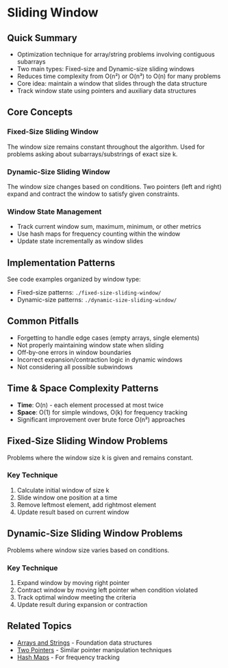 # Sliding Window

## Quick Summary
- Optimization technique for array/string problems involving contiguous subarrays
- Two main types: Fixed-size and Dynamic-size sliding windows
- Reduces time complexity from O(n²) or O(n³) to O(n) for many problems
- Core idea: maintain a window that slides through the data structure
- Track window state using pointers and auxiliary data structures

## Core Concepts

### Fixed-Size Sliding Window
The window size remains constant throughout the algorithm. Used for problems asking about subarrays/substrings of exact size k.

### Dynamic-Size Sliding Window
The window size changes based on conditions. Two pointers (left and right) expand and contract the window to satisfy given constraints.

### Window State Management
- Track current window sum, maximum, minimum, or other metrics
- Use hash maps for frequency counting within the window
- Update state incrementally as window slides

## Implementation Patterns
See code examples organized by window type:
- Fixed-size patterns: `./fixed-size-sliding-window/`
- Dynamic-size patterns: `./dynamic-size-sliding-window/`

## Common Pitfalls
- Forgetting to handle edge cases (empty arrays, single elements)
- Not properly maintaining window state when sliding
- Off-by-one errors in window boundaries
- Incorrect expansion/contraction logic in dynamic windows
- Not considering all possible subwindows

## Time & Space Complexity Patterns
- **Time**: O(n) - each element processed at most twice
- **Space**: O(1) for simple windows, O(k) for frequency tracking
- Significant improvement over brute force O(n²) approaches

## Fixed-Size Sliding Window Problems
Problems where the window size k is given and remains constant.

### Key Technique
1. Calculate initial window of size k
2. Slide window one position at a time
3. Remove leftmost element, add rightmost element
4. Update result based on current window

## Dynamic-Size Sliding Window Problems
Problems where window size varies based on conditions.

### Key Technique
1. Expand window by moving right pointer
2. Contract window by moving left pointer when condition violated
3. Track optimal window meeting the criteria
4. Update result during expansion or contraction

## Related Topics
- [Arrays and Strings](../arrays-and-strings/README.md) - Foundation data structures
- [Two Pointers](../two-pointers/README.md) - Similar pointer manipulation techniques
- [Hash Maps](../../data-structures/hash-maps/README.md) - For frequency tracking